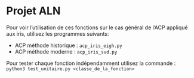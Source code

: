 # Projet ALN

Pour voir l’utilisation de ces fonctions sur le cas général de l’ACP appliqué
aux iris, utilisez les programmes suivants:
* ACP méthode historique : ```acp_iris_eigh.py```
* ACP méthode moderne : ```acp_iris_svd.py```

Pour tester chaque fonction indépendamment utilisez la commande :
```python3 test_unitaire.py <classe_de_la_fonction>```